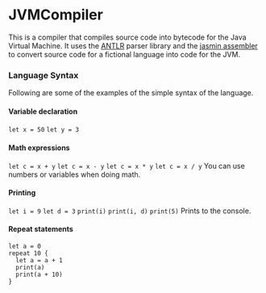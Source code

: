 # JVMCompiler

This is a compiler that compiles source code into bytecode for the Java Virtual Machine. It uses the [ANTLR](http://www.antlr.org/) parser library
and the [jasmin assembler](http://jasmin.sourceforge.net/) to convert source code for a fictional language into code for the JVM.

### Language Syntax
Following are some of the examples of the simple syntax of the language.

#### Variable declaration
`let x = 50`
`let y = 3`

#### Math expressions
`let c = x + y`
`let c = x - y`
`let c = x * y`
`let c = x / y`
You can use numbers or variables when doing math.

#### Printing
`let i = 9`
`let d = 3`
`print(i)`
`print(i, d)`
`print(5)`
Prints to the console.

#### Repeat statements
```
let a = 0
repeat 10 {
  let a = a + 1
  print(a)
  print(a + 10)
}
```
